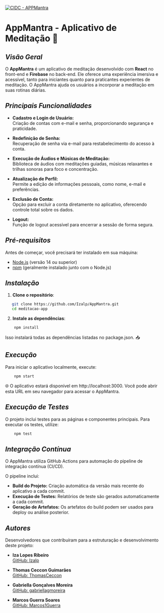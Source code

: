 [![CIDC - APPMantra](https://github.com/Izalp/AppMantra/actions/workflows/cidc.yml/badge.svg)](https://github.com/Izalp/AppMantra/actions/workflows/cidc.yml)

# AppMantra - Aplicativo de Meditação 🌸

## *Visão Geral*  

O **AppMantra** é um aplicativo de meditação desenvolvido com **React** no front-end e **Firebase** no back-end. Ele oferece uma experiência imersiva e acessível, tanto para iniciantes quanto para praticantes experientes de meditação. O AppMantra ajuda os usuários a incorporar a meditação em suas rotinas diárias.

## *Principais Funcionalidades*  

- **Cadastro e Login de Usuário:**  
  Criação de contas com e-mail e senha, proporcionando segurança e praticidade.  

- **Redefinição de Senha:**  
  Recuperação de senha via e-mail para restabelecimento do acesso à conta.  

- **Execução de Áudios e Músicas de Meditação:**  
  Biblioteca de áudios com meditações guiadas, músicas relaxantes e trilhas sonoras para foco e concentração.  

- **Atualização de Perfil:**  
  Permite a edição de informações pessoais, como nome, e-mail e preferências.  

- **Exclusão de Conta:**  
  Opção para excluir a conta diretamente no aplicativo, oferecendo controle total sobre os dados.  

- **Logout:**  
  Função de logout acessível para encerrar a sessão de forma segura.

## *Pré-requisitos*

Antes de começar, você precisará ter instalado em sua máquina:

- [Node.js](https://nodejs.org/) (versão 14 ou superior) 
- [npm](https://www.npmjs.com/) (geralmente instalado junto com o Node.js) 

## *Instalação*

1. **Clone o repositório**:

```bash
   git clone https://github.com/Izalp/AppMantra.git
   cd meditacao-app
```

2. **Instale as dependências**:
   
```bash
    npm install
```

Isso instalará todas as dependências listadas no package.json. 📥

## *Execução*

Para iniciar o aplicativo localmente, execute:

```bash
    npm start
```

🌐 O aplicativo estará disponível em http://localhost:3000. Você pode abrir esta URL em seu navegador para acessar o AppMantra.

## *Execução de Testes*

O projeto inclui testes para as páginas e componentes principais. Para executar os testes, utilize:

```bash
    npm test
```

## *Integração Contínua*

O AppMantra utiliza GitHub Actions para automação do pipeline de integração contínua (CI/CD).

O pipeline inclui:

- **Build do Projeto:** Criação automática da versão mais recente do aplicativo a cada commit.
- **Execução de Testes:** Relatórios de teste são gerados automaticamente a cada commit.
- **Geração de Artefatos:** Os artefatos do build podem ser usados para deploy ou análise posterior.

## *Autores*

Desenvolvedores que contribuíram para a estruturação e desenvolvimento deste projeto:

- **Iza Lopes Ribeiro**  
  [GitHub: Izalp](https://github.com/Izalp)

- **Thomas Ceccon Guimarães**  
  [GitHub: ThomasCeccon](https://github.com/ThomasCeccon)

- **Gabriella Gonçalves Moreira**  
  [GitHub: gabriellagmoreira](https://github.com/gabriellagmoreira)

- **Marcos Guerra Soares**  
  [GitHub: Marcos1Guerra](https://github.com/Marcos1Guerra)
